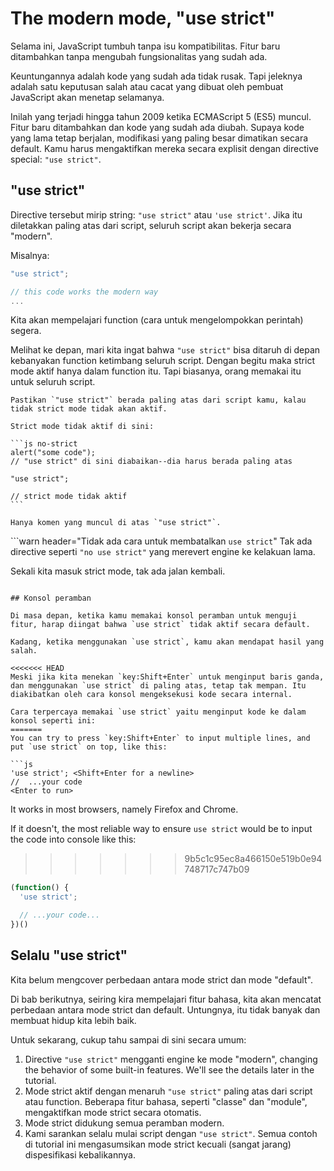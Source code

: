 # The modern mode, "use strict"

Selama ini, JavaScript tumbuh tanpa isu kompatibilitas. Fitur baru ditambahkan tanpa mengubah fungsionalitas yang sudah ada.

Keuntungannya adalah kode yang sudah ada tidak rusak. Tapi jeleknya adalah satu keputusan salah atau cacat yang dibuat oleh pembuat JavaScript akan menetap selamanya.

Inilah yang terjadi hingga tahun 2009 ketika ECMAScript 5 (ES5) muncul. Fitur baru ditambahkan dan kode yang sudah ada diubah. Supaya kode yang lama tetap berjalan, modifikasi yang paling besar dimatikan secara default. Kamu harus mengaktifkan mereka secara explisit dengan directive special: `"use strict"`.

## "use strict"

Directive tersebut mirip string: `"use strict"` atau `'use strict'`. Jika itu diletakkan paling atas dari script, seluruh script akan bekerja secara "modern".

Misalnya:

```js
"use strict";

// this code works the modern way
...
```

Kita akan mempelajari function (cara untuk mengelompokkan perintah) segera.

Melihat ke depan, mari kita ingat bahwa `"use strict"` bisa ditaruh di depan kebanyakan function ketimbang seluruh script. Dengan begitu maka strict mode aktif hanya dalam function itu. Tapi biasanya, orang memakai itu untuk seluruh script.


````warn header="Yakinkan bahwa \"use strict\" berada paling atas"
Pastikan `"use strict"` berada paling atas dari script kamu, kalau tidak strict mode tidak akan aktif.

Strict mode tidak aktif di sini:

```js no-strict
alert("some code");
// "use strict" di sini diabaikan--dia harus berada paling atas

"use strict";

// strict mode tidak aktif
```

Hanya komen yang muncul di atas `"use strict"`.
````

```warn header="Tidak ada cara untuk membatalkan `use strict`"
Tak ada directive seperti `"no use strict"` yang merevert engine ke kelakuan lama.

Sekali kita masuk strict mode, tak ada jalan kembali.
```

## Konsol peramban

Di masa depan, ketika kamu memakai konsol peramban untuk menguji fitur, harap diingat bahwa `use strict` tidak aktif secara default.

Kadang, ketika menggunakan `use strict`, kamu akan mendapat hasil yang salah.

<<<<<<< HEAD
Meski jika kita menekan `key:Shift+Enter` untuk menginput baris ganda, dan menggunakan `use strict` di paling atas, tetap tak mempan. Itu diakibatkan oleh cara konsol mengeksekusi kode secara internal.

Cara terpercaya memakai `use strict` yaitu menginput kode ke dalam konsol seperti ini:
=======
You can try to press `key:Shift+Enter` to input multiple lines, and put `use strict` on top, like this:

```js
'use strict'; <Shift+Enter for a newline>
//  ...your code
<Enter to run>
```

It works in most browsers, namely Firefox and Chrome.

If it doesn't, the most reliable way to ensure `use strict` would be to input the code into console like this:
>>>>>>> 9b5c1c95ec8a466150e519b0e94748717c747b09

```js
(function() {
  'use strict';

  // ...your code...
})()
```

## Selalu "use strict"

Kita belum mengcover perbedaan antara mode strict dan mode "default".

Di bab berikutnya, seiring kira mempelajari fitur bahasa, kita akan mencatat perbedaan antara mode strict dan default. Untungnya, itu tidak banyak dan membuat hidup kita lebih baik.

Untuk sekarang, cukup tahu sampai di sini secara umum:

1. Directive `"use strict"` mengganti engine ke mode "modern", changing the behavior of some built-in features. We'll see the details later in the tutorial.
2. Mode strict aktif dengan menaruh `"use strict"` paling atas dari script atau function. Beberapa fitur bahasa, seperti "classe" dan "module", mengaktifkan mode strict secara otomatis.
3. Mode strict didukung semua peramban modern.
4. Kami sarankan selalu mulai script dengan `"use strict"`. Semua contoh di tutorial ini mengasumsikan mode strict kecuali (sangat jarang) dispesifikasi kebalikannya.
